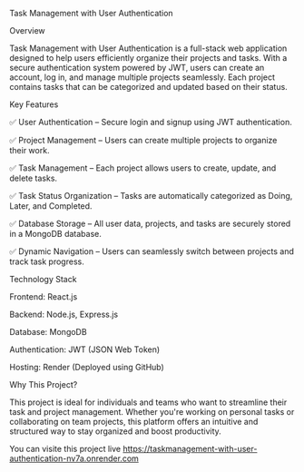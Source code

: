 Task Management with User Authentication

Overview

Task Management with User Authentication is a full-stack web application designed to help users efficiently organize their projects and tasks. With a secure authentication system powered by JWT, users can create an account, log in, and manage multiple projects seamlessly. Each project contains tasks that can be categorized and updated based on their status.




Key Features

✅ User Authentication – Secure login and signup using JWT authentication.

✅ Project Management – Users can create multiple projects to organize their work.

✅ Task Management – Each project allows users to create, update, and delete tasks.

✅ Task Status Organization – Tasks are automatically categorized as Doing, Later, and Completed.

✅ Database Storage – All user data, projects, and tasks are securely stored in a MongoDB database.

✅ Dynamic Navigation – Users can seamlessly switch between projects and track task progress.




Technology Stack

Frontend: React.js

Backend: Node.js, Express.js

Database: MongoDB

Authentication: JWT (JSON Web Token)

Hosting: Render (Deployed using GitHub)




Why This Project?

This project is ideal for individuals and teams who want to streamline their task and project management. Whether you're working on personal tasks or collaborating on team projects, this platform offers an intuitive and structured way to stay organized and boost productivity.



You can visite this project live
https://taskmanagement-with-user-authentication-nv7a.onrender.com
